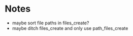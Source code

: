 # Notes
- maybe sort file paths in files_create?
- maybe ditch files_create and only use path_files_create
